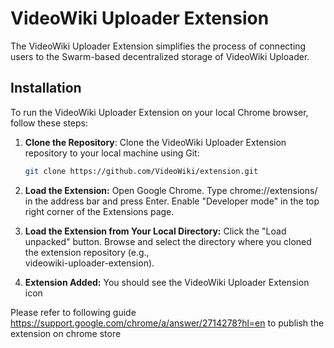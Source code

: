 # VideoWiki Uploader Extension 
The VideoWiki Uploader Extension simplifies the process of connecting users to the Swarm-based decentralized storage of VideoWiki Uploader. 


## Installation

To run the VideoWiki Uploader Extension on your local Chrome browser, follow these steps:

1. **Clone the Repository**:
    Clone the VideoWiki Uploader Extension repository to your local machine using Git:

   ```bash
   git clone https://github.com/VideoWiki/extension.git

 2. **Load the Extension:**
    Open Google Chrome.
    Type chrome://extensions/ in the address bar and press Enter.
    Enable "Developer mode" in the top right corner of the Extensions page.

3. **Load the Extension from Your Local Directory:**
     Click the "Load unpacked" button.
     Browse and select the directory where you cloned the extension repository (e.g.,     
     videowiki-uploader-extension).

 4. **Extension Added:**
    You should see the VideoWiki Uploader Extension icon

Please refer to following guide https://support.google.com/chrome/a/answer/2714278?hl=en  to publish the extension on chrome store
